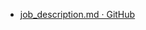 - [job_description.md · GitHub](https://gist.github.com/snamiki1212/2681ec95818d6d4afdd20b98a60f3d83)
